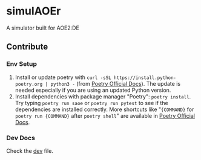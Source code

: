 # simulAOEr

A simulator built for AOE2:DE

## Contribute

### Env Setup

1. Install or update poetry with `curl -sSL https://install.python-poetry.org | python3 -` (from [Poetry Official Docs](https://python-poetry.org/docs/master/#installing-with-the-official-installer)). The update is needed especially if you are using an updated Python version.
2. Install dependencies with package manager "Poetry": `poetry install`. Try typing `poetry run saoe` or `poetry run pytest` to see if the dependencies are installed correctly. More shortcuts like "`{COMMAND}` for `poetry run {COMMAND}` after `poetry shell`" are available in [Poetry Official Docs](https://python-poetry.org/docs/).

### Dev Docs

Check the [dev](docs/dev.md) file.
